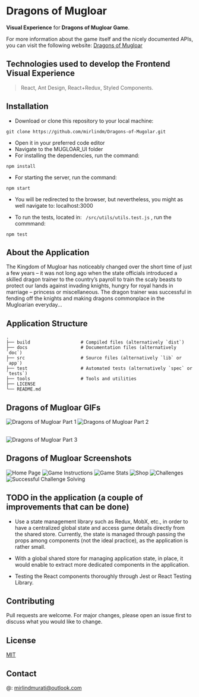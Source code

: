 # **Dragons of Mugloar**

**Visual Experience** for **Dragons of Mugloar Game**. 

For more information about the game itself and the nicely documented APIs, you can visit the following website: [Dragons of Mugloar](https://dragonsofmugloar.com/)

## Technologies used to develop the Frontend Visual Experience

> React, Ant Design, React+Redux, Styled Components.

## Installation

- Download or clone this repository to your local machine: 
```
git clone https://github.com/mirlindm/Dragons-of-Mugolar.git
``` 
- Open it in your preferred code editor 
- Navigate to the MUGLOAR_UI folder
- For installing the dependencies, run the command: 
```
npm install
``` 
- For starting the server, run the command: 
```
npm start
``` 
- You will be redirected to the browser, but nevertheless, you might as well navigate to: localhost:3000

- To run the tests, located in: ``` /src/utils/utils.test.js``` , run the commmand:
```
npm test
```

## About the Application

The Kingdom of Mugloar has noticeably changed over the short time of just a few years – it was not long ago when the state officials introduced a skilled dragon trainer to the country’s payroll to train the scaly beasts to protect our lands against invading knights, hungry for royal hands in marriage – princess or miscellaneous. The dragon trainer was successful in fending off the knights and making dragons commonplace in the Mugloarian everyday...

## Application Structure

    .
    ├── build                   # Compiled files (alternatively `dist`)
    ├── docs                    # Documentation files (alternatively `doc`)
    ├── src                     # Source files (alternatively `lib` or `app`)
    ├── test                    # Automated tests (alternatively `spec` or `tests`)
    ├── tools                   # Tools and utilities
    ├── LICENSE
    └── README.md

## Dragons of Mugloar GIFs
![Dragons of Mugloar Part 1](https://user-images.githubusercontent.com/55096560/144057496-731242cb-0859-4644-b95a-588e638f809b.gif)
![Dragons of Mugloar Part 2](https://user-images.githubusercontent.com/55096560/144057761-69d4e35c-13a0-434f-87fb-8346281ee39b.gif)
<br /> <br />

![Dragons of Mugloar Part 3](https://user-images.githubusercontent.com/55096560/144058690-e0719fed-5d02-499d-bd18-cc19129745d8.gif)


## Dragons of Mugloar Screenshots
<img alt="Home Page" src="./src/assets/UI_Screenshots/HomePage.png">
<img alt="Game Instructions" src="./src/assets/UI_Screenshots/Instructions.png">
<img alt="Game Stats" src="./src/assets/UI_Screenshots/Stats.png">
<img alt="Shop" src="./src/assets/UI_Screenshots/Shop.png">
<img alt="Challenges" src="./src/assets/UI_Screenshots/Challenges.png">
<img alt="Successful Challenge Solving" src="./src/assets/UI_Screenshots/ChallengeSolved.png">

## TODO in the application (a couple of improvements that can be done)

- Use a state management library such as Redux, MobX, etc., in order to have a centralized global state and access game details directly from the shared store. Currently, the state is managed through passing the props among components (not the ideal practice), as the application is rather small. 

- With a global shared store for managing application state, in place, it would enable to extract more dedicated components in the application.

- Testing the React components thoroughly through Jest or React Testing Library. 

## Contributing
Pull requests are welcome. For major changes, please open an issue first to discuss what you would like to change.

## License
[MIT](https://choosealicense.com/licenses/mit/)

## Contact
@: mirlindmurati@outlook.com
